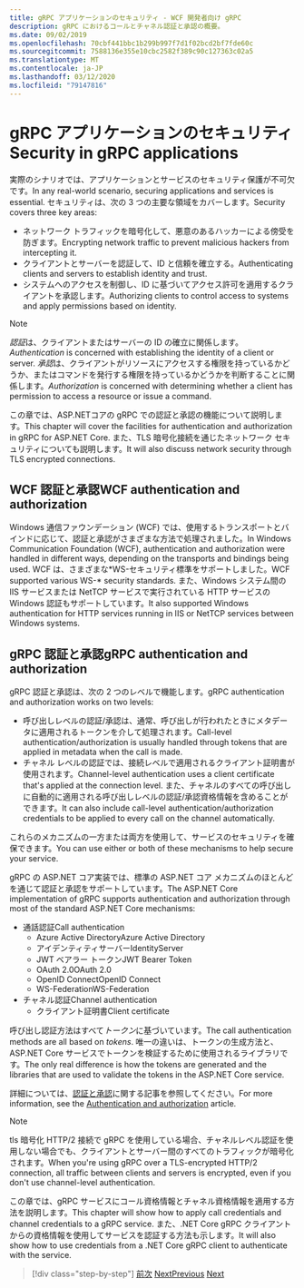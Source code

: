 ```yaml
---
title: gRPC アプリケーションのセキュリティ - WCF 開発者向け gRPC
description: gRPC におけるコールとチャネル認証と承認の概要。
ms.date: 09/02/2019
ms.openlocfilehash: 70cbf441bbc1b299b997f7d1f02bcd2bf7fde60c
ms.sourcegitcommit: 7588136e355e10cbc2582f389c90c127363c02a5
ms.translationtype: MT
ms.contentlocale: ja-JP
ms.lasthandoff: 03/12/2020
ms.locfileid: "79147816"
---
```

# <a name="security-in-grpc-applications"></a><span data-ttu-id="28107-103">gRPC アプリケーションのセキュリティ</span><span class="sxs-lookup"><span data-stu-id="28107-103">Security in gRPC applications</span></span>

<span data-ttu-id="28107-104">実際のシナリオでは、アプリケーションとサービスのセキュリティ保護が不可欠です。</span><span class="sxs-lookup"><span data-stu-id="28107-104">In any real-world scenario, securing applications and services is essential.</span></span> <span data-ttu-id="28107-105">セキュリティは、次の 3 つの主要な領域をカバーします。</span><span class="sxs-lookup"><span data-stu-id="28107-105">Security covers three key areas:</span></span>

* <span data-ttu-id="28107-106">ネットワーク トラフィックを暗号化して、悪意のあるハッカーによる傍受を防ぎます。</span><span class="sxs-lookup"><span data-stu-id="28107-106">Encrypting network traffic to prevent malicious hackers from intercepting it.</span></span>
* <span data-ttu-id="28107-107">クライアントとサーバーを認証して、ID と信頼を確立する。</span><span class="sxs-lookup"><span data-stu-id="28107-107">Authenticating clients and servers to establish identity and trust.</span></span>
* <span data-ttu-id="28107-108">システムへのアクセスを制御し、ID に基づいてアクセス許可を適用するクライアントを承認します。</span><span class="sxs-lookup"><span data-stu-id="28107-108">Authorizing clients to control access to systems and apply permissions based on identity.</span></span>

> [!NOTE]
> <span data-ttu-id="28107-109">*認証*は、クライアントまたはサーバーの ID の確立に関係します。</span><span class="sxs-lookup"><span data-stu-id="28107-109">*Authentication* is concerned with establishing the identity of a client or server.</span></span> <span data-ttu-id="28107-110">*承認*は、クライアントがリソースにアクセスする権限を持っているかどうか、またはコマンドを発行する権限を持っているかどうかを判断することに関係します。</span><span class="sxs-lookup"><span data-stu-id="28107-110">*Authorization* is concerned with determining whether a client has permission to access a resource or issue a command.</span></span>

<span data-ttu-id="28107-111">この章では、ASP.NETコアの gRPC での認証と承認の機能について説明します。</span><span class="sxs-lookup"><span data-stu-id="28107-111">This chapter will cover the facilities for authentication and authorization in gRPC for ASP.NET Core.</span></span> <span data-ttu-id="28107-112">また、TLS 暗号化接続を通じたネットワーク セキュリティについても説明します。</span><span class="sxs-lookup"><span data-stu-id="28107-112">It will also discuss network security through TLS encrypted connections.</span></span>

## <a name="wcf-authentication-and-authorization"></a><span data-ttu-id="28107-113">WCF 認証と承認</span><span class="sxs-lookup"><span data-stu-id="28107-113">WCF authentication and authorization</span></span>

<span data-ttu-id="28107-114">Windows 通信ファウンデーション (WCF) では、使用するトランスポートとバインドに応じて、認証と承認がさまざまな方法で処理されました。</span><span class="sxs-lookup"><span data-stu-id="28107-114">In Windows Communication Foundation (WCF), authentication and authorization were handled in different ways, depending on the transports and bindings being used.</span></span> <span data-ttu-id="28107-115">WCF は、さまざまな\*WS-セキュリティ標準をサポートしました。</span><span class="sxs-lookup"><span data-stu-id="28107-115">WCF supported various WS-\* security standards.</span></span> <span data-ttu-id="28107-116">また、Windows システム間の IIS サービスまたは NetTCP サービスで実行されている HTTP サービスの Windows 認証もサポートしています。</span><span class="sxs-lookup"><span data-stu-id="28107-116">It also supported Windows authentication for HTTP services running in IIS or NetTCP services between Windows systems.</span></span>

## <a name="grpc-authentication-and-authorization"></a><span data-ttu-id="28107-117">gRPC 認証と承認</span><span class="sxs-lookup"><span data-stu-id="28107-117">gRPC authentication and authorization</span></span>

<span data-ttu-id="28107-118">gRPC 認証と承認は、次の 2 つのレベルで機能します。</span><span class="sxs-lookup"><span data-stu-id="28107-118">gRPC authentication and authorization works on two levels:</span></span>

* <span data-ttu-id="28107-119">呼び出しレベルの認証/承認は、通常、呼び出しが行われたときにメタデータに適用されるトークンを介して処理されます。</span><span class="sxs-lookup"><span data-stu-id="28107-119">Call-level authentication/authorization is usually handled through tokens that are applied in metadata when the call is made.</span></span>
* <span data-ttu-id="28107-120">チャネル レベルの認証では、接続レベルで適用されるクライアント証明書が使用されます。</span><span class="sxs-lookup"><span data-stu-id="28107-120">Channel-level authentication uses a client certificate that's applied at the connection level.</span></span> <span data-ttu-id="28107-121">また、チャネルのすべての呼び出しに自動的に適用される呼び出しレベルの認証/承認資格情報を含めることができます。</span><span class="sxs-lookup"><span data-stu-id="28107-121">It can also include call-level authentication/authorization credentials to be applied to every call on the channel automatically.</span></span>

<span data-ttu-id="28107-122">これらのメカニズムの一方または両方を使用して、サービスのセキュリティを確保できます。</span><span class="sxs-lookup"><span data-stu-id="28107-122">You can use either or both of these mechanisms to help secure your service.</span></span>

<span data-ttu-id="28107-123">gRPC の ASP.NET コア実装では、標準の ASP.NET コア メカニズムのほとんどを通じて認証と承認をサポートしています。</span><span class="sxs-lookup"><span data-stu-id="28107-123">The ASP.NET Core implementation of gRPC supports authentication and authorization through most of the standard ASP.NET Core mechanisms:</span></span>

- <span data-ttu-id="28107-124">通話認証</span><span class="sxs-lookup"><span data-stu-id="28107-124">Call authentication</span></span>
  - <span data-ttu-id="28107-125">Azure Active Directory</span><span class="sxs-lookup"><span data-stu-id="28107-125">Azure Active Directory</span></span>
  - <span data-ttu-id="28107-126">アイデンティティサーバー</span><span class="sxs-lookup"><span data-stu-id="28107-126">IdentityServer</span></span>
  - <span data-ttu-id="28107-127">JWT ベアラー トークン</span><span class="sxs-lookup"><span data-stu-id="28107-127">JWT Bearer Token</span></span>
  - <span data-ttu-id="28107-128">OAuth 2.0</span><span class="sxs-lookup"><span data-stu-id="28107-128">OAuth 2.0</span></span>
  - <span data-ttu-id="28107-129">OpenID Connect</span><span class="sxs-lookup"><span data-stu-id="28107-129">OpenID Connect</span></span>
  - <span data-ttu-id="28107-130">WS-Federation</span><span class="sxs-lookup"><span data-stu-id="28107-130">WS-Federation</span></span>
- <span data-ttu-id="28107-131">チャネル認証</span><span class="sxs-lookup"><span data-stu-id="28107-131">Channel authentication</span></span>
  - <span data-ttu-id="28107-132">クライアント証明書</span><span class="sxs-lookup"><span data-stu-id="28107-132">Client certificate</span></span>

<span data-ttu-id="28107-133">呼び出し認証方法はすべて*トークン*に基づいています。</span><span class="sxs-lookup"><span data-stu-id="28107-133">The call authentication methods are all based on *tokens*.</span></span> <span data-ttu-id="28107-134">唯一の違いは、トークンの生成方法と、ASP.NET Core サービスでトークンを検証するために使用されるライブラリです。</span><span class="sxs-lookup"><span data-stu-id="28107-134">The only real difference is how the tokens are generated and the libraries that are used to validate the tokens in the ASP.NET Core service.</span></span>

<span data-ttu-id="28107-135">詳細については、[認証と承認](/aspnet/core/grpc/authn-and-authz)に関する記事を参照してください。</span><span class="sxs-lookup"><span data-stu-id="28107-135">For more information, see the [Authentication and authorization](/aspnet/core/grpc/authn-and-authz) article.</span></span>

> [!NOTE]
> <span data-ttu-id="28107-136">tls 暗号化 HTTP/2 接続で gRPC を使用している場合、チャネルレベル認証を使用しない場合でも、クライアントとサーバー間のすべてのトラフィックが暗号化されます。</span><span class="sxs-lookup"><span data-stu-id="28107-136">When you're using gRPC over a TLS-encrypted HTTP/2 connection, all traffic between clients and servers is encrypted, even if you don't use channel-level authentication.</span></span>

<span data-ttu-id="28107-137">この章では、gRPC サービスにコール資格情報とチャネル資格情報を適用する方法を説明します。</span><span class="sxs-lookup"><span data-stu-id="28107-137">This chapter will show how to apply call credentials and channel credentials to a gRPC service.</span></span> <span data-ttu-id="28107-138">また、.NET Core gRPC クライアントからの資格情報を使用してサービスを認証する方法も示します。</span><span class="sxs-lookup"><span data-stu-id="28107-138">It will also show how to use credentials from a .NET Core gRPC client to authenticate with the service.</span></span>

>[!div class="step-by-step"]
><span data-ttu-id="28107-139">[前次](client-libraries.md)
>[Next](call-credentials.md)</span><span class="sxs-lookup"><span data-stu-id="28107-139">[Previous](client-libraries.md)
[Next](call-credentials.md)</span></span>

